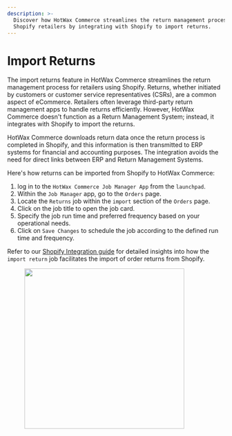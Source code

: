 ```yaml
---
description: >-
  Discover how HotWax Commerce streamlines the return management process for
  Shopify retailers by integrating with Shopify to import returns.
---
```


# Import Returns

The import returns feature in HotWax Commerce streamlines the return management process for retailers using Shopify. Returns, whether initiated by customers or customer service representatives (CSRs), are a common aspect of eCommerce. Retailers often leverage third-party return management apps to handle returns efficiently. However, HotWax Commerce doesn't function as a Return Management System; instead, it integrates with Shopify to import the returns.

HotWax Commerce downloads return data once the return process is completed in Shopify, and this information is then transmitted to ERP systems for financial and accounting purposes. The integration avoids the need for direct links between ERP and Return Management Systems.

Here's how returns can be imported from Shopify to HotWax Commerce:

1. log in to the `HotWax Commerce Job Manager App` from the `launchpad`.
2. Within the `Job Manager` app, go to the `Orders` page.
3. Locate the `Returns` job within the `import` section of the `Orders` page.
4. Click on the job title to open the job card.
5. Specify the job run time and preferred frequency based on your operational needs.
6. Click on `Save Changes` to schedule the job according to the defined run time and frequency.

Refer to our [Shopify Integration guide](../../learn-shopify/integration/how-does-hotwax-commerce-manage-order-returns/import-returns-from-shopify.md) for detailed insights into how the `import return` job facilitates the import of order returns from Shopify.

<figure><img src="../.gitbook/assets/Import Order Returns.png" alt="" width="370"><figcaption></figcaption></figure>
